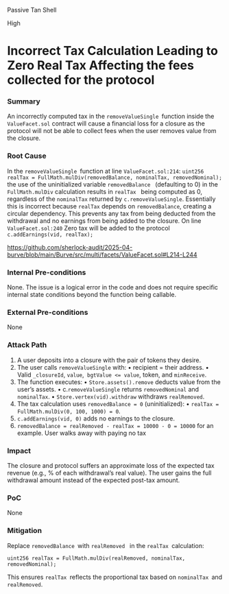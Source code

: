Passive Tan Shell

High

# Incorrect Tax Calculation Leading to Zero Real Tax Affecting the fees collected for the protocol

### Summary

An incorrectly computed tax in the `removeValueSingle `function inside the `ValueFacet.sol` contract will cause a financial loss for a closure as the protocol will not be able to collect fees when the user removes value from the closure.



### Root Cause

In the `removeValueSingle `function at line  `ValueFacet.sol:214`:
`uint256 realTax = FullMath.mulDiv(removedBalance, nominalTax, removedNominal);`
the use of the uninitialized variable `removedBalance ` (defaulting to 0) in the `FullMath.mulDiv` calculation results in `realTax ` being computed as 0, regardless of the `nominalTax` returned by `c.removeValueSingle`. Essentially this is incorrect because `realTax` depends on `removedBalance`, creating a circular dependency. This prevents any tax from being deducted from the withdrawal and no earnings from being added to the closure.
On line `ValueFacet.sol:240` Zero tax will be added to the protocol `c.addEarnings(vid, realTax);`

https://github.com/sherlock-audit/2025-04-burve/blob/main/Burve/src/multi/facets/ValueFacet.sol#L214-L244

### Internal Pre-conditions

None. The issue is a logical error in the code and does not require specific internal state conditions beyond the function being callable.

### External Pre-conditions

None

### Attack Path

1. A user deposits into a closure with the pair of tokens they desire.
2. The user calls `removeValueSingle` with:
• recipient = their address.
• Valid `_closureId`, `value`,` bgtValue <= value`, token, and `minReceive`.
3. The function executes:
• `Store.assets().remove` deducts value from the user’s assets.
• c.`removeValueSingle` returns `removedNominal` and `nominalTax`.
• `Store.vertex(vid).withdraw` withdraws `realRemoved`.
4. The tax calculation uses `removedBalance = 0` (uninitialized):
• `realTax = FullMath.mulDiv(0, 100, 1000) = 0`.
5. `c.addEarnings(vid, 0)` adds no earnings to the closure.
6. `removedBalance = realRemoved - realTax = 10000 - 0 = 10000` for an example. User walks away with paying no tax

### Impact

The closure and protocol suffers an approximate loss of the expected tax revenue (e.g., % of each withdrawal’s real value).  The user gains the full withdrawal amount instead of the expected post-tax amount.

### PoC

None

### Mitigation

Replace `removedBalance `with `realRemoved ` in the `realTax `calculation:


`uint256 realTax = FullMath.mulDiv(realRemoved, nominalTax, removedNominal);`

This ensures `realTax `reflects the proportional tax based on `nominalTax `and `realRemoved`.
